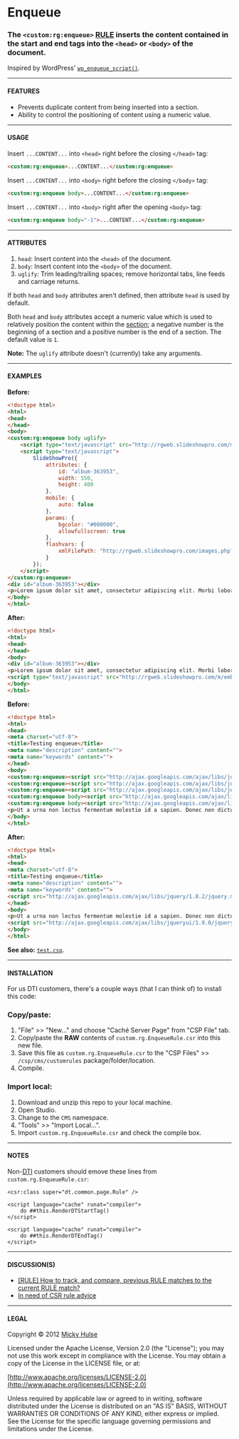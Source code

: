 # Enqueue

### The `<custom:rg:enqueue>` [RULE](http://docs.intersystems.com/cache20091/csp/docbook/DocBook.UI.Page.cls?KEY=GCSP_customtags) inserts the content contained in the start and end tags into the `<head>` or `<body>` of the document.

Inspired by WordPress' [`wp_enqueue_script()`](http://codex.wordpress.org/Function_Reference/wp_enqueue_script).

---

#### FEATURES

* Prevents duplicate content from being inserted into a section.
* Ability to control the positioning of content using a numeric value.

---

#### USAGE

Insert `...CONTENT...` into `<head>` right before the closing `</head>` tag:

```html
<custom:rg:enqueue>...CONTENT...</custom:rg:enqueue>
```

Insert `...CONTENT...` into `<body>` right before the closing `</body>` tag:

```html
<custom:rg:enqueue body>...CONTENT...</custom:rg:enqueue>
```

Insert `...CONTENT...` into `<body>` right after the opening `<body>` tag:

```html
<custom:rg:enqueue body="-1">...CONTENT...</custom:rg:enqueue>
```

---

#### ATTRIBUTES

1. `head`: Insert content into the `<head>` of the document.
2. `body`: Insert content into the `<body>` of the document.
3. `uglify`: Trim leading/trailing spaces; remove horizontal tabs, line feeds and carriage returns.

If both `head` and `body` attributes aren't defined, then attribute `head` is used by default.

Both `head` and `body` attributes accept a numeric value which is used to relatively position the content within the [section](http://docs.intersystems.com/cache20091/csp/docbook/DocBook.UI.Page.cls?KEY=RCSP_CSP_SECTION); a negative number is the beginning of a section and a positive number is the end of a section. The default value is `1`.

**Note:** The `uglify` attribute doesn't (currently) take any arguments.

---

#### EXAMPLES

**Before:**

```html
<!doctype html>
<html>
<head>
</head>
<body>
<custom:rg:enqueue body uglify>
	<script type="text/javascript" src="http://rgweb.slideshowpro.com/m/embed.js"></script>
	<script type="text/javascript">
		SlideShowPro({
			attributes: {
				id: "album-363953",
				width: 550,
				height: 400
			},
			mobile: {
				auto: false
			},
			params: {
				bgcolor: "#000000",
				allowfullscreen: true
			},
			flashvars: {
				xmlFilePath: "http://rgweb.slideshowpro.com/images.php?album=363953"
			}
		});
	</script>
</custom:rg:enqueue>
<div id="album-363953"></div>
<p>Lorem ipsum dolor sit amet, consectetur adipiscing elit. Morbi lobortis elit dapibus eros ornare et venenatis turpis fermentum. Integer dictum, ipsum a dapibus gravida, arcu lorem blandit eros, sit amet commodo est sapien in velit. In hac habitasse platea dictumst. Sed lorem tortor, cursus accumsan iaculis sit amet, gravida eu nisl. Suspendisse potenti. Quisque in bibendum mauris. Pellentesque aliquet, velit eu congue placerat, metus nibh ornare neque, et lacinia libero odio at nunc. Curabitur lobortis consequat purus nec vulputate. Integer condimentum ullamcorper dictum. Nam eget nulla tortor. In eros nisl, lacinia ac ultrices ac, pulvinar vitae mi. Sed luctus, ipsum eu mollis venenatis, massa leo hendrerit elit, non dignissim lorem risus at quam. Curabitur cursus tincidunt nibh, at egestas nisl tempus ut. Cras condimentum dui a leo sodales vehicula.</p>
</body>
</html>
```

**After:**

```html
<!doctype html>
<html>
<head>
</head>
<body>
<div id="album-363953"></div>
<p>Lorem ipsum dolor sit amet, consectetur adipiscing elit. Morbi lobortis elit dapibus eros ornare et venenatis turpis fermentum. Integer dictum, ipsum a dapibus gravida, arcu lorem blandit eros, sit amet commodo est sapien in velit. In hac habitasse platea dictumst. Sed lorem tortor, cursus accumsan iaculis sit amet, gravida eu nisl. Suspendisse potenti. Quisque in bibendum mauris. Pellentesque aliquet, velit eu congue placerat, metus nibh ornare neque, et lacinia libero odio at nunc. Curabitur lobortis consequat purus nec vulputate. Integer condimentum ullamcorper dictum. Nam eget nulla tortor. In eros nisl, lacinia ac ultrices ac, pulvinar vitae mi. Sed luctus, ipsum eu mollis venenatis, massa leo hendrerit elit, non dignissim lorem risus at quam. Curabitur cursus tincidunt nibh, at egestas nisl tempus ut. Cras condimentum dui a leo sodales vehicula.</p>
<script type="text/javascript" src="http://rgweb.slideshowpro.com/m/embed.js"></script><script type="text/javascript">SlideShowPro({attributes: {id: "album-363953",width: 550,height: 400},mobile: {auto: false},params: {bgcolor: "#000000",allowfullscreen: true},flashvars: {xmlFilePath: "http://rgweb.slideshowpro.com/images.php?album=363953"}});</script>
</body>
</html>
```

**Before:**

```html
<!doctype html>
<html>
<head>
<meta charset="utf-8">
<title>Testing enqueue</title>
<meta name="description" content="">
<meta name="keywords" content="">
</head>
<body>
<custom:rg:enqueue><script src="http://ajax.googleapis.com/ajax/libs/jquery/1.8.2/jquery.min.js"></script></custom:rg:enqueue>
<custom:rg:enqueue><script src="http://ajax.googleapis.com/ajax/libs/jquery/1.8.2/jquery.min.js"></script></custom:rg:enqueue>
<custom:rg:enqueue><script src="http://ajax.googleapis.com/ajax/libs/jquery/1.8.2/jquery.min.js"></script></custom:rg:enqueue>
<custom:rg:enqueue body><script src="http://ajax.googleapis.com/ajax/libs/jqueryui/1.9.0/jquery-ui.min.js"></script></custom:rg:enqueue>
<custom:rg:enqueue body><script src="http://ajax.googleapis.com/ajax/libs/jqueryui/1.9.0/jquery-ui.min.js"></script></custom:rg:enqueue>
<p>Ut a urna non lectus fermentum molestie id a sapien. Donec non dictum nulla. Aliquam gravida eleifend nisl sed consectetur. Pellentesque et varius neque. Aliquam eu eros est. Proin sed nibh nec neque adipiscing lacinia et eu ante. Suspendisse porta vehicula orci sit amet posuere. Pellentesque habitant morbi tristique senectus et netus et malesuada fames ac turpis egestas. Suspendisse euismod ipsum at eros fringilla elementum. Quisque eu leo arcu, tempus sodales tellus. Phasellus eleifend arcu ac est volutpat aliquam. Donec egestas, tortor eu mollis iaculis, est metus commodo mi, non semper enim metus dignissim augue. Sed auctor sollicitudin purus, id volutpat risus iaculis vitae. Suspendisse sodales tristique vestibulum. Nam purus turpis, convallis at consequat a, malesuada eu orci. Sed euismod posuere augue a scelerisque.</p>
</body>
</html>
```

**After:**

```html
<!doctype html>
<html>
<head>
<meta charset="utf-8">
<title>Testing enqueue</title>
<meta name="description" content="">
<meta name="keywords" content="">
<script src="http://ajax.googleapis.com/ajax/libs/jquery/1.8.2/jquery.min.js"></script>
</head>
<body>
<p>Ut a urna non lectus fermentum molestie id a sapien. Donec non dictum nulla. Aliquam gravida eleifend nisl sed consectetur. Pellentesque et varius neque. Aliquam eu eros est. Proin sed nibh nec neque adipiscing lacinia et eu ante. Suspendisse porta vehicula orci sit amet posuere. Pellentesque habitant morbi tristique senectus et netus et malesuada fames ac turpis egestas. Suspendisse euismod ipsum at eros fringilla elementum. Quisque eu leo arcu, tempus sodales tellus. Phasellus eleifend arcu ac est volutpat aliquam. Donec egestas, tortor eu mollis iaculis, est metus commodo mi, non semper enim metus dignissim augue. Sed auctor sollicitudin purus, id volutpat risus iaculis vitae. Suspendisse sodales tristique vestibulum. Nam purus turpis, convallis at consequat a, malesuada eu orci. Sed euismod posuere augue a scelerisque.</p>
<script src="http://ajax.googleapis.com/ajax/libs/jqueryui/1.9.0/jquery-ui.min.js"></script>
</body>
</html>
```

**See also:** [`test.csp`](https://github.com/mhulse/csp-enqueue/blob/master/enqueue/test.csp).

---

#### INSTALLATION

For us DTI customers, there's a couple ways (that I can think of) to install this code:

### Copy/paste:

1. "File" >> "New..." and choose "Caché Server Page" from "CSP File" tab.
2. Copy/paste the **RAW** contents of `custom.rg.EnqueueRule.csr` into this new file.
9. Save this file as `custom.rg.EnqueueRule.csr` to the "CSP Files" >> `/csp/cms/customrules` package/folder/location.
10. Compile.

### Import local:

1. Download and unzip this repo to your local machine.
2. Open Studio.
3. Change to the `CMS` namespace.
4. "Tools" >> "Import Local...".
5. Import `custom.rg.EnqueueRule.csr` and check the compile box.

---

#### NOTES

Non-[DTI](http://www.dtint.com/) customers should emove these lines from `custom.rg.EnqueueRule.csr`:

```
<csr:class super="dt.common.page.Rule" />
```

```
<script language="cache" runat="compiler">
	do ##this.RenderDTStartTag()
</script>
```

```
<script language="cache" runat="compiler">
	do ##this.RenderDTEndTag()
</script>
```

---

#### DISCUSSION(S)

* [[RULE] How to track, and compare, previous RULE matches to the current RULE match?](https://groups.google.com/d/topic/intersystems-public-cache/kZ5CJdjSuQU/discussion)
* [In need of CSR rule advice](https://groups.google.com/d/topic/intersystems-public-cache/rhaOntJQWGA/discussion)

---

#### LEGAL

Copyright © 2012 [Micky Hulse](http://mky.io)

Licensed under the Apache License, Version 2.0 (the "License"); you may not use this work except in compliance with the License. You may obtain a copy of the License in the LICENSE file, or at:

[http://www.apache.org/licenses/LICENSE-2.0](http://www.apache.org/licenses/LICENSE-2.0)

Unless required by applicable law or agreed to in writing, software distributed under the License is distributed on an "AS IS" BASIS, WITHOUT WARRANTIES OR CONDITIONS OF ANY KIND, either express or implied. See the License for the specific language governing permissions and limitations under the License.
